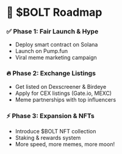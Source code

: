# 🏁 $BOLT Roadmap  

### ✅ Phase 1: Fair Launch & Hype  
- Deploy smart contract on Solana  
- Launch on Pump.fun  
- Viral meme marketing campaign  

### 🔥 Phase 2: Exchange Listings  
- Get listed on Dexscreener & Birdeye  
- Apply for CEX listings (Gate.io, MEXC)  
- Meme partnerships with top influencers  

### ⚡ Phase 3: Expansion & NFTs  
- Introduce $BOLT NFT collection  
- Staking & rewards system  
- More speed, more memes, more moon!  
